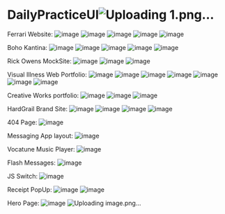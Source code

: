 # DailyPracticeUI![Uploading 1.png…]()


Ferrari Website:
![image](https://github.com/user-attachments/assets/86b7e6ea-73be-4910-ac69-3d3c52cd0c24)
![image](https://github.com/user-attachments/assets/3e54ca51-a247-4c03-953d-14664a86eabe)
![image](https://github.com/user-attachments/assets/4ab2db72-86d5-4c02-bdb4-d613c114d43c)
![image](https://github.com/user-attachments/assets/21b30168-3a78-484c-a4a6-f89aa1461115)
![image](https://github.com/user-attachments/assets/39a24120-e324-46bf-8c31-4dd174609ab3)


Boho Kantina:
![image](https://github.com/user-attachments/assets/82634f8d-79a6-4876-960e-14e760880009)
![image](https://github.com/user-attachments/assets/21d40736-7c80-4f2a-8e42-c511ca247a4e)
![image](https://github.com/user-attachments/assets/19953aa6-190e-408f-be2d-51983c4a430a)
![image](https://github.com/user-attachments/assets/0ffdf1b0-7a81-4e17-a6ca-dc07a728d1fb)
![image](https://github.com/user-attachments/assets/d79bedc5-1876-4b6c-9cd8-356795b72a2e)

Rick Owens MockSite:
![image](https://github.com/user-attachments/assets/8f102988-d93b-4f0f-a646-b6d5360b98dc)
![image](https://github.com/user-attachments/assets/7ccfe947-127b-485e-bfd0-0858ab082bcb)
![image](https://github.com/user-attachments/assets/778dcdfd-b613-4d98-bb6d-b12ebd487f48)

Visual Illness Web Portfolio:
![image](https://github.com/user-attachments/assets/36be59e1-7a8b-4da0-968a-7b9955030381)
![image](https://github.com/user-attachments/assets/c0ad450d-2ab9-40b9-9643-80b57c87492c)
![image](https://github.com/user-attachments/assets/8eb7ba6c-5cb0-4b5e-bbfb-d386a4f462dd)
![image](https://github.com/user-attachments/assets/b04d7489-5246-4060-9a8d-ba5d32d8a0e7)
![image](https://github.com/user-attachments/assets/82ef63c4-8d51-46d6-ba67-712e725b4dca)
![image](https://github.com/user-attachments/assets/05acd467-5560-4566-9717-80b309386185)
![image](https://github.com/user-attachments/assets/84d55662-a51d-4818-8fed-265d699b2914)

Creative Works portfolio:
![image](https://github.com/user-attachments/assets/8e9ee829-2141-4cc3-88ec-b8a27b738c02)
![image](https://github.com/user-attachments/assets/37ff8fc1-767f-48f2-9bce-e38bfe7229ec)
![image](https://github.com/user-attachments/assets/761c31ce-8f57-420f-ae24-e5d519ab7d0b)

HardGrail Brand Site:
![image](https://github.com/user-attachments/assets/db29f661-a55f-4da1-976d-481e4cffa157)
![image](https://github.com/user-attachments/assets/a4c1fef3-5fea-49ce-ba34-473c48618cc4)
![image](https://github.com/user-attachments/assets/a974ce52-77db-4e36-873b-4356dae06717)
![image](https://github.com/user-attachments/assets/5660f6a6-0373-46a5-b404-e9aa983f8e6b)

404 Page:
![image](https://github.com/user-attachments/assets/6d3f3a6c-6100-4c50-9c1f-971b2b383a27)



Messaging App layout:
![image](https://github.com/user-attachments/assets/db2b7366-5299-4d77-a991-d754a58a30bd)


Vocatune Music Player:
![image](https://github.com/user-attachments/assets/5735e1e9-36a9-4587-9eed-695c6c007218)

Flash Messages:
![image](https://github.com/user-attachments/assets/9b606c86-8378-436c-a65b-379824fa3fe6)

JS Switch:
![image](https://github.com/user-attachments/assets/8dd45c22-2dc3-44d0-90f4-2636cc77151c)

Receipt PopUp:
![image](https://github.com/user-attachments/assets/205128ee-1c8c-4aca-9367-48601aa7e77a)
![image](https://github.com/user-attachments/assets/648a04d1-c040-442c-b69b-055310403afa)

Hero Page:
![image](https://github.com/user-attachments/assets/9af1a5e1-6745-418f-b6c8-dd5f9c45ee3c)
![Uploading image.png…]()










